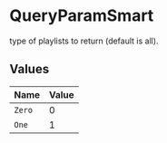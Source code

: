 # QueryParamSmart

type of playlists to return (default is all).


## Values

| Name   | Value  |
| ------ | ------ |
| `Zero` | 0      |
| `One`  | 1      |
